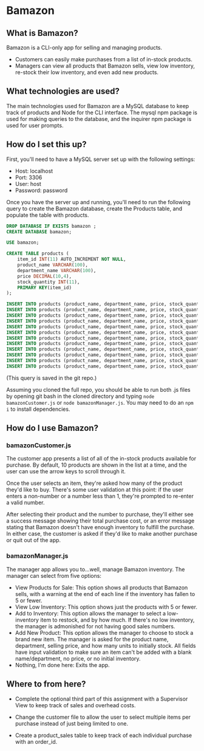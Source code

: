# Bamazon

## What is Bamazon?
Bamazon is a CLI-only app for selling and managing products.
- Customers can easily make purchases from a list of in-stock products.
- Managers can view all products that Bamazon sells, view low inventory, re-stock their low inventory, and even add new products.

## What technologies are used?
The main technologies used for Bamazon are a MySQL database to keep track of products and Node for the CLI interface. The mysql npm package is used for making queries to the database, and the inquirer npm package is used for user prompts.

## How do I set this up?
First, you'll need to have a MySQL server set up with the following settings:
- Host: localhost
- Port: 3306
- User: host
- Password: password

Once you have the server up and running, you'll need to run the following query to create the Bamazon database, create the Products table, and populate the table with products.

```sql
DROP DATABASE IF EXISTS bamazon ;
CREATE DATABASE bamazon;

USE bamazon;

CREATE TABLE products (
    item_id INT(11) AUTO_INCREMENT NOT NULL,
    product_name VARCHAR(100),
    department_name VARCHAR(100),
    price DECIMAL(10,4),
    stock_quantity INT(11),
    PRIMARY KEY(item_id)
);

INSERT INTO products (product_name, department_name, price, stock_quantity) VALUES ("Avengers [BLU-RAY]", "Video", 18.99, 10);
INSERT INTO products (product_name, department_name, price, stock_quantity) VALUES ("Captain America: Civil War [BLU-RAY]", "Video", 20.99, 12);
INSERT INTO products (product_name, department_name, price, stock_quantity) VALUES ("Thor: Ragnarok [BLU-RAY]", "Video", 21.99, 8);
INSERT INTO products (product_name, department_name, price, stock_quantity) VALUES ("Spider-Man [PS4]", "Games", 62.99, 10);
INSERT INTO products (product_name, department_name, price, stock_quantity) VALUES ("Kingdom Hearts 3 [PS4]", "Games", 69.99, 12);
INSERT INTO products (product_name, department_name, price, stock_quantity) VALUES ("Harry Potter and the Deathly Hallows [Hardcover]", "Books", 20.99, 5);
INSERT INTO products (product_name, department_name, price, stock_quantity) VALUES ("American Gods [Hardcover]", "Books", 22.99, 6);
INSERT INTO products (product_name, department_name, price, stock_quantity) VALUES ("Horizon Zero Dawn", "Games", 20.95, 20);
INSERT INTO products (product_name, department_name, price, stock_quantity) VALUES ("Percy Jackson and the Lightning Thief [Paperback]", "Books", 12.95, 12);
INSERT INTO products (product_name, department_name, price, stock_quantity) VALUES ("Deadpool 2 [BLU-RAY]", "Video", 24.99, 10);
INSERT INTO products (product_name, department_name, price, stock_quantity) VALUES ("Logan [Digital Download]", "Video", 18.99, 12);
INSERT INTO products (product_name, department_name, price, stock_quantity) VALUES ("Star Wars: The Empire Strikes Back [BLU-RAY]", "Video", 19.99, 10);
```
(This query is saved in the git repo.)

Assuming you cloned the full repo, you should be able to run both .js files by opening git bash in the cloned directory and typing `node bamazonCustomer.js` or `node bamazonManager.js`. You may need to do an `npm i` to install dependencies.

## How do I use Bamazon?

### bamazonCustomer.js
The customer app presents a list of all of the in-stock products available for purchase. By default, 10 products are shown in the list at a time, and the user can use the arrow keys to scroll through it.

Once the user selects an item, they're asked how many of the product they'd like to buy. There's some user validation at this point: if the user enters a non-number or a number less than 1, they're prompted to re-enter a valid number.

After selecting their product and the number to purchase, they'll either see a success message showing their total purchase cost, or an error message stating that Bamazon doesn't have enough inventory to fulfill the purchase. In either case, the customer is asked if they'd like to make another purchase or quit out of the app.

### bamazonManager.js

The manager app allows you to...well, manage Bamazon inventory. The manager can select from five options:
- View Products for Sale: This option shows all products that Bamazon sells, with a warning at the end of each line if the inventory has fallen to 5 or fewer.
- View Low Inventory: This option shows just the products with 5 or fewer.
- Add to Inventory: This option allows the manager to select a low-inventory item to restock, and by how much. If there's no low inventory, the manager is admonished for not having good sales numbers.
- Add New Product: This option allows the manager to choose to stock a brand new item. The manager is asked for the product name, department, selling price, and how many units to initially stock. All fields have input validation to make sure an item can't be added with a blank name/department, no price, or no initial inventory.
- Nothing, I'm done here: Exits the app.

## Where to from here?

* Complete the optional third part of this assignment with a Supervisor View to keep track of sales and overhead costs.

* Change the customer file to allow the user to select multiple items per purchase instead of just being limited to one.

* Create a product_sales table to keep track of each individual purchase with an order_id.
